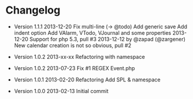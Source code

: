 Changelog
=========

* Version 1.1.1
	2013-12-20
		Fix multi-line (-> @todo)
		Add generic save
		Add indent option
		Add VAlarm, VTodo, VJournal and some properties
	2013-12-20
		Support for php 5.3, pull #3
	2013-12-12 by @zapad (@zargener)
		New calendar creation is not so obvious, pull #2

* Version 1.0.2
	2013-xx-xx
		Refactoring with namespace 

* Version 1.0.2
	2013-07-23
		Fix #1 REGEX Event.php 

* Version 1.0.1
	2013-02-20
		Refactoring
		Add SPL & namespace

* Version 1.0.0
	2013-02-13
		Initial commit
